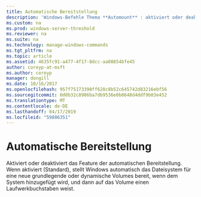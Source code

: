 ```yaml
---
title: Automatische Bereitstellung
description: 'Windows-Befehle Thema **Automount** : aktiviert oder deaktiviert das Feature der automatischen Bereitstellung.'
ms.custom: na
ms.prod: windows-server-threshold
ms.reviewer: na
ms.suite: na
ms.technology: manage-windows-commands
ms.tgt_pltfrm: na
ms.topic: article
ms.assetid: 4635fc91-a477-4f17-8dcc-aa08854bfe45
author: coreyp-at-msft
ms.author: coreyp
manager: dongill
ms.date: 10/16/2017
ms.openlocfilehash: 957f75173390ff628c8b52c645742d83216ebf56
ms.sourcegitcommit: 0d0b32c8986ba7db9536e0b8648d4ddf9b03e452
ms.translationtype: MT
ms.contentlocale: de-DE
ms.lasthandoff: 04/17/2019
ms.locfileid: "59886351"
---
```

# <a name="automount"></a>Automatische Bereitstellung



Aktiviert oder deaktiviert das Feature der automatischen Bereitstellung. Wenn aktiviert (Standard), stellt Windows automatisch das Dateisystem für eine neue grundlegende oder dynamische Volumes bereit, wenn dem System hinzugefügt wird, und dann auf das Volume einen Laufwerkbuchstaben weist.

